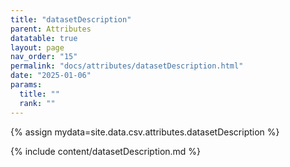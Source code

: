 ```yaml
---
title: "datasetDescription"
parent: Attributes
datatable: true
layout: page
nav_order: "15"
permalink: "docs/attributes/datasetDescription.html"
date: "2025-01-06"
params:
  title: ""
  rank: ""
---
```

{% assign mydata=site.data.csv.attributes.datasetDescription %} 

{% include content/datasetDescription.md %}
